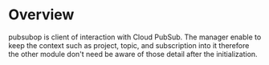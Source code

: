 # Overview
pubsubop is client of interaction with Cloud PubSub. 
The manager enable to keep the context such as project, topic, and subscription into it 
therefore the other module don't need be aware of those detail after the initialization.  